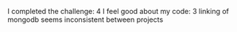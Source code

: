 I completed the challenge: 4
I feel good about my code: 3
linking of mongodb seems inconsistent between projects